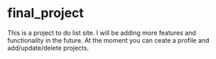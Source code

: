 # final_project

This is a project to do list site. I will be adding more features and functionality in the future. At the moment you can ceate a profile and add/update/delete projects.
